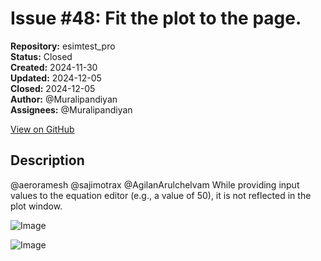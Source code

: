 # Issue #48: Fit the plot to the page.

**Repository:** esimtest_pro  
**Status:** Closed  
**Created:** 2024-11-30  
**Updated:** 2024-12-05  
**Closed:** 2024-12-05  
**Author:** @Muralipandiyan  
**Assignees:** @Muralipandiyan  

[View on GitHub](https://github.com/Simtestlab/esimtest_pro/issues/48)

## Description

@aeroramesh @sajimotrax @AgilanArulchelvam 
While providing input values to the equation editor (e.g., a value of 50), it is not reflected in the plot window.

![Image](https://github.com/user-attachments/assets/b1e43009-df9f-467c-8080-3121b0718ce2)

![Image](https://github.com/user-attachments/assets/f9efb6fc-5687-4866-88d3-8490927debbd)
